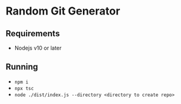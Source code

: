 # Random Git Generator #

## Requirements ##
- Nodejs v10 or later

## Running ##
- `npm i`
- `npx tsc`
- `node ./dist/index.js --directory <directory to create repo>`
